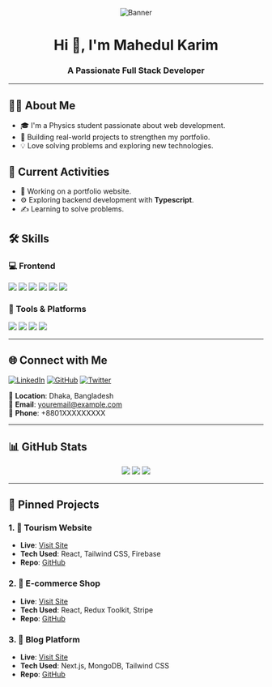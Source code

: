 <!-- Banner Image -->
<p align="center">
  <img src="https://yourdomain.com/your-banner-image.png" alt="Banner" />
</p>

<h1 align="center">Hi 👋, I'm Mahedul Karim</h1>
<h3 align="center">A Passionate Full Stack Developer</h3>

---

## 👨‍💻 About Me

- 🎓 I'm a Physics student passionate about web development.
- 🚀 Building real-world projects to strengthen my portfolio.
- 💡 Love solving problems and exploring new technologies.


## 🔭 Current Activities

- 🔭 Working on a portfolio website.
- ⚙️ Exploring backend development with **Typescript**.
- ✍️ Learning to solve problems.


## 🛠️ Skills

### 💻 Frontend
<p>
  <img src="https://img.shields.io/badge/HTML5-E34F26?logo=html5&logoColor=white" />
  <img src="https://img.shields.io/badge/CSS3-1572B6?logo=css3&logoColor=white" />
  <img src="https://img.shields.io/badge/TailwindCSS-38B2AC?logo=tailwind-css&logoColor=white" />
  <img src="https://img.shields.io/badge/JavaScript-F7DF1E?logo=javascript&logoColor=black" />
  <img src="https://img.shields.io/badge/React-61DAFB?logo=react&logoColor=black" />
  <img src="https://img.shields.io/badge/Next.js-000000?logo=next.js&logoColor=white" />
</p>

### 🧰 Tools & Platforms
<p>
  <img src="https://img.shields.io/badge/Git-F05032?logo=git&logoColor=white" />
  <img src="https://img.shields.io/badge/GitHub-181717?logo=github&logoColor=white" />
  <img src="https://img.shields.io/badge/Vercel-000000?logo=vercel&logoColor=white" />
  <img src="https://img.shields.io/badge/VS%20Code-007ACC?logo=visual-studio-code&logoColor=white" />
</p>

---

## 🌐 Connect with Me

[![LinkedIn](https://img.shields.io/badge/LinkedIn-blue?logo=linkedin&logoColor=white)](https://www.linkedin.com/in/yourprofile/)
[![GitHub](https://img.shields.io/badge/GitHub-black?logo=github&logoColor=white)](https://github.com/yourusername/)
[![Twitter](https://img.shields.io/badge/Twitter-1DA1F2?logo=twitter&logoColor=white)](https://twitter.com/yourhandle)

📍 **Location**: Dhaka, Bangladesh  
📧 **Email**: youremail@example.com  
📱 **Phone**: +8801XXXXXXXXX

---

## 📊 GitHub Stats

<p align="center">
  <img src="https://github-readme-stats.vercel.app/api?username=yourusername&show_icons=true&theme=default" />
  <img src="https://github-readme-stats.vercel.app/api/top-langs/?username=yourusername&layout=compact&theme=default" />
  <img src="https://github-readme-streak-stats.herokuapp.com/?user=yourusername&theme=default" />
</p>

---

## 📌 Pinned Projects

### 1. 🧭 Tourism Website
- **Live**: [Visit Site](https://your-tourism-project.netlify.app)
- **Tech Used**: React, Tailwind CSS, Firebase
- **Repo**: [GitHub](https://github.com/yourusername/tourism-website)

### 2. 🛒 E-commerce Shop
- **Live**: [Visit Site](https://your-shop.netlify.app)
- **Tech Used**: React, Redux Toolkit, Stripe
- **Repo**: [GitHub](https://github.com/yourusername/ecommerce-app)

### 3. 📝 Blog Platform
- **Live**: [Visit Site](https://your-blog-site.vercel.app)
- **Tech Used**: Next.js, MongoDB, Tailwind CSS
- **Repo**: [GitHub](https://github.com/yourusername/blog-platform)


